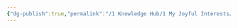 ```yaml
---
{"dg-publish":true,"permalink":"/1 Knowledge Hub/1 My Joyful Interests/Indian Economy and Projects/Polavaram/","noteIcon":""}
---
```


